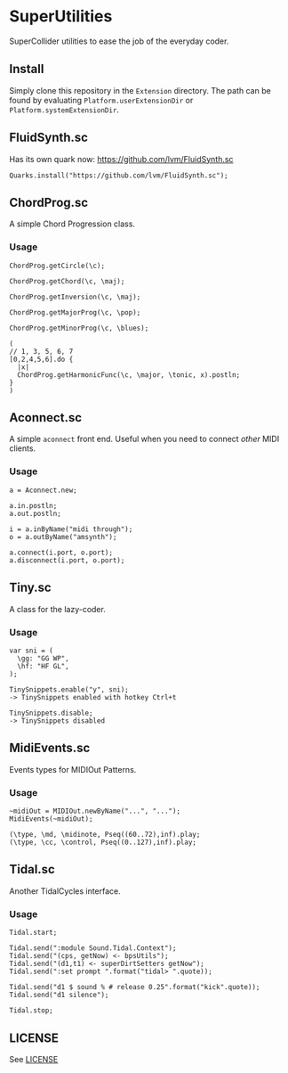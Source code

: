# SuperUtilities

SuperCollider utilities to ease the job of the everyday coder.

## Install

Simply clone this repository in the `Extension` directory.
The path can be found by evaluating `Platform.userExtensionDir` or `Platform.systemExtensionDir`.


## FluidSynth.sc

Has its own quark now: https://github.com/lvm/FluidSynth.sc

```
Quarks.install("https://github.com/lvm/FluidSynth.sc");
```

## ChordProg.sc

A simple Chord Progression class.

### Usage

```
ChordProg.getCircle(\c);

ChordProg.getChord(\c, \maj);

ChordProg.getInversion(\c, \maj);

ChordProg.getMajorProg(\c, \pop);

ChordProg.getMinorProg(\c, \blues);

(
// 1, 3, 5, 6, 7
[0,2,4,5,6].do { 
  |x|
  ChordProg.getHarmonicFunc(\c, \major, \tonic, x).postln;
}
)

```

## Aconnect.sc

A simple `aconnect` front end. Useful when you need to connect _other_ MIDI clients.

### Usage

```
a = Aconnect.new;

a.in.postln;
a.out.postln;

i = a.inByName("midi through");
o = a.outByName("amsynth");

a.connect(i.port, o.port);
a.disconnect(i.port, o.port);
```


## Tiny.sc

A class for the lazy-coder.

### Usage

```
var sni = (
  \gg: "GG WP",
  \hf: "HF GL",
);
```

```
TinySnippets.enable("y", sni);
-> TinySnippets enabled with hotkey Ctrl+t
```

```
TinySnippets.disable;
-> TinySnippets disabled
```

## MidiEvents.sc
Events types for MIDIOut Patterns.

### Usage

```
~midiOut = MIDIOut.newByName("...", "...");
MidiEvents(~midiOut);
        
(\type, \md, \midinote, Pseq((60..72),inf).play;
(\type, \cc, \control, Pseq((0..127),inf).play;
```        

## Tidal.sc

Another TidalCycles interface.

### Usage

```
Tidal.start;

Tidal.send(":module Sound.Tidal.Context");
Tidal.send("(cps, getNow) <- bpsUtils");
Tidal.send("(d1,t1) <- superDirtSetters getNow");
Tidal.send(":set prompt ".format("tidal> ".quote));

Tidal.send("d1 $ sound % # release 0.25".format("kick".quote));
Tidal.send("d1 silence");

Tidal.stop;
```

## LICENSE

See [LICENSE](LICENSE)
